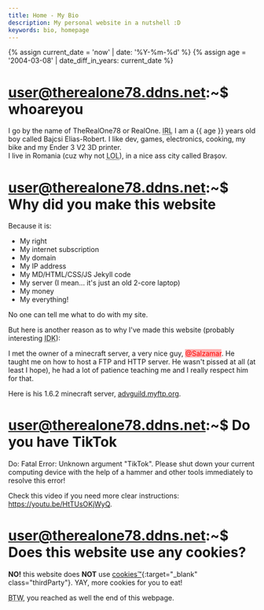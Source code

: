 ```yaml
---
title: Home - My Bio
description: My personal website in a nutshell :D
keywords: bio, homepage
---
```


<style>
    .red-role {
        color: red;
        background-color: rgba(255, 0, 0, 0.3)
    }
    .red-role:hover {
        background-color: rgba(255, 0, 0, 0.7);
    }
</style>

{% assign current_date = 'now' | date: '%Y-%m-%d' %}
{% assign age = '2004-03-08' | date_diff_in_years: current_date %}

# user@therealone78.ddns.net:~$ whoareyou
I go by the name of TheRealOne78 or RealOne. <abbr title="In Real Life">IRL</abbr> I am a {{ age }} years old boy called Bajcsi Elias-Robert. I like dev, games, electronics, cooking, my bike and my Ender 3 V2 3D printer.<br>
I live in Romania (cuz why not <abbr title="Laugh Out Loud">LOL</abbr>), in a nice ass city called Brașov.

# user@therealone78.ddns.net:~$ Why did you make this website
Because it is:
- My right
- My internet subscription
- My domain
- My IP address
- My MD/HTML/CSS/JS Jekyll code
- My server (I mean... it's just an old 2-core laptop)
- My money
- My everything!

No one can tell me what to do with my site.

But here is another reason as to why I've made this website (probably interesting <abbr title="I Don't Know">IDK</abbr>):

I met the owner of a minecraft server, a very nice guy, <span class="red-role">@Salzamar</span>. He taught me on how to host a FTP and HTTP server. He wasn't pissed at all (at least I hope), he had a lot of patience teaching me and I really respect him for that.

Here is his 1.6.2 minecraft server, <a href="http://advguild.myftp.org" target="_blank">advguild.myftp.org</a>.

# user@therealone78.ddns.net:~$ Do you have TikTok
Do: Fatal Error: Unknown argument "TikTok". Please shut down your current computing device with the help of a hammer and other tools immediately to resolve this error!

Check this video if you need more clear instructions: <a href="https://youtu.be/HtTUsOKjWyQ" target="_blank">https://youtu.be/HtTUsOKjWyQ</a>.

# user@therealone78.ddns.net:~$ Does this website use any cookies?
**NO!** this website does **NOT** use [cookies&trade;](https://gdpr.eu/cookies){:target="_blank" class="thirdParty"}. YAY, more cookies for you to eat!

<abbr title="By The Way">BTW</abbr>, you reached as well the end of this webpage.
